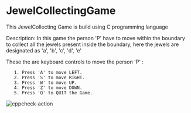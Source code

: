 # JewelCollectingGame

This JewelCollecting Game is build using C programming language

 Description:
   In this game the person 'P' have to move within the boundary to collect all the jewels present inside the boundary, here the jewels are designated as 'a', 'b', 'c', 'd', 'e'
   
 These the are keyboard controls to move the person 'P' :
   
       1. Press 'A' to move LEFT.
       2. Press 'S' to move RIGHT.
       3. Press 'W' to move UP.
       4. Press 'Z' to move DOWN.
       5. Press 'Q' to QUIT the Game.


![cppcheck-action](https://github.com/stepin104282/JewelCollectingGame/workflows/cppcheck-action/badge.svg)
